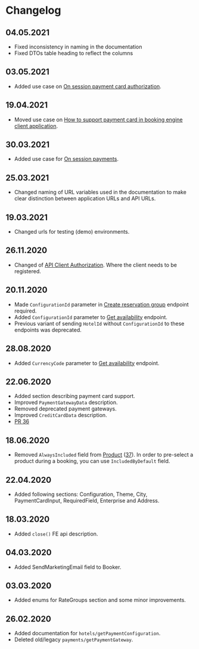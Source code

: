# Changelog

## 04.05.2021

* Fixed inconsistency in naming in the documentation
* Fixed DTOs table heading to reflect the columns

## 03.05.2021

* Added use case on [On session payment card authorization](./use-cases/on-session-payment-card-authorization.md).

## 19.04.2021

* Moved use case on [How to support payment card in booking engine client application](./use-cases/how-to-support-payment-cards-in-booking-engine-application.md).

## 30.03.2021

* Added use case for [On session payments](./use-cases/on-session-payments.md).

## 25.03.2021

* Changed naming of URL variables used in the documentation to make clear distinction between application URLs and API URLs.

## 19.03.2021

* Changed urls for testing (demo) environments.

## 26.11.2020

* Changed of [API Client Authorization](./authorization.md). Where the client needs to be registered.

## 20.11.2020

* Made `ConfigurationId` parameter in [Create reservation group](./operations.md#create-reservation-group) endpoint required.
* Added `ConfigurationId` parameter to [Get availability](./operations.md#get-availability) endpoint.
* Previous variant of sending `HotelId` without `ConfigurationId` to these endpoints was deprecated.

## 28.08.2020

* Added `CurrencyCode` parameter to [Get availability](./operations.md#get-availability) endpoint.

## 22.06.2020

* Added section describing payment card support.
* Improved `PaymentGatewayData` description.
* Removed deprecated payment gateways.
* Improved `CreditCardData` description.
* [PR 36](https://github.com/MewsSystems/gitbook-distributor-guide/pull/36/files)

## 18.06.2020

* Removed `AlwaysIncluded` field from [Product](./operations.md#product) \([37](https://github.com/MewsSystems/gitbook-distributor-guide/pull/37/files)\). In order to pre-select a product during a booking, you can use `IncludedByDefault` field.

## 22.04.2020

* Added following sections: Configuration, Theme, City, PaymentCardInput, RequiredField, Enterprise and Address.

## 18.03.2020

* Added `close()` FE api description.

## 04.03.2020

* Added SendMarketingEmail field to Booker.

## 03.03.2020

* Added enums for RateGroups section and some minor improvements.

## 26.02.2020

* Added documentation for `hotels/getPaymentConfiguration`.
* Deleted old/legacy `payments/getPaymentGateway`.

